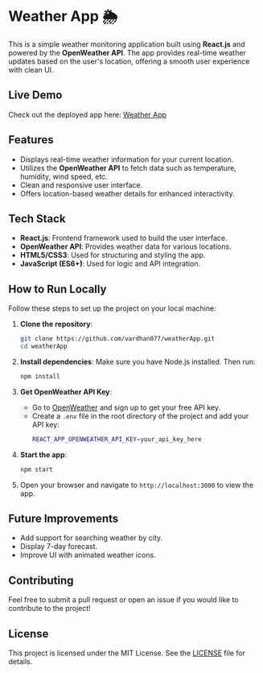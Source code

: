 # Weather App 🌦️

This is a simple weather monitoring application built using **React.js** and powered by the **OpenWeather API**. The app provides real-time weather updates based on the user's location, offering a smooth user experience with clean UI.

## Live Demo

Check out the deployed app here: [Weather App](https://vardhan077.github.io/weatherApp/)

## Features

- Displays real-time weather information for your current location.
- Utilizes the **OpenWeather API** to fetch data such as temperature, humidity, wind speed, etc.
- Clean and responsive user interface.
- Offers location-based weather details for enhanced interactivity.

## Tech Stack

- **React.js**: Frontend framework used to build the user interface.
- **OpenWeather API**: Provides weather data for various locations.
- **HTML5/CSS3**: Used for structuring and styling the app.
- **JavaScript (ES6+)**: Used for logic and API integration.

## How to Run Locally

Follow these steps to set up the project on your local machine:

1. **Clone the repository**:
    ```bash
    git clone https://github.com/vardhan077/weatherApp.git
    cd weatherApp
    ```

2. **Install dependencies**:
    Make sure you have Node.js installed. Then run:
    ```bash
    npm install
    ```

3. **Get OpenWeather API Key**:
    - Go to [OpenWeather](https://openweathermap.org/api) and sign up to get your free API key.
    - Create a `.env` file in the root directory of the project and add your API key:
      ```bash
      REACT_APP_OPENWEATHER_API_KEY=your_api_key_here
      ```

4. **Start the app**:
    ```bash
    npm start
    ```

5. Open your browser and navigate to `http://localhost:3000` to view the app.

## Future Improvements

- Add support for searching weather by city.
- Display 7-day forecast.
- Improve UI with animated weather icons.

## Contributing

Feel free to submit a pull request or open an issue if you would like to contribute to the project!

## License

This project is licensed under the MIT License. See the [LICENSE](LICENSE) file for details.
